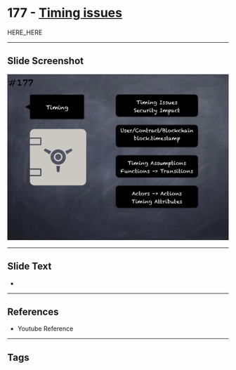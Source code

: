 # 177 - [Timing issues](Timing%20issues.md)

HERE_HERE

___
## Slide Screenshot
![0177.png](../../images/pitfalls_and_best_practices201/177.png)
___
## Slide Text
- 
___
## References
- Youtube Reference
___
## Tags